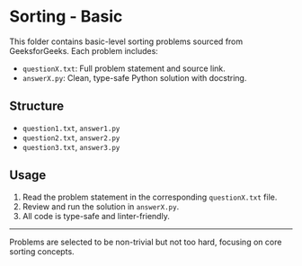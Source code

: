 # Sorting - Basic

This folder contains basic-level sorting problems sourced from GeeksforGeeks. Each problem includes:

- `questionX.txt`: Full problem statement and source link.
- `answerX.py`: Clean, type-safe Python solution with docstring.

## Structure
- `question1.txt`, `answer1.py`
- `question2.txt`, `answer2.py`
- `question3.txt`, `answer3.py`

## Usage
1. Read the problem statement in the corresponding `questionX.txt` file.
2. Review and run the solution in `answerX.py`.
3. All code is type-safe and linter-friendly.

---

Problems are selected to be non-trivial but not too hard, focusing on core sorting concepts.
